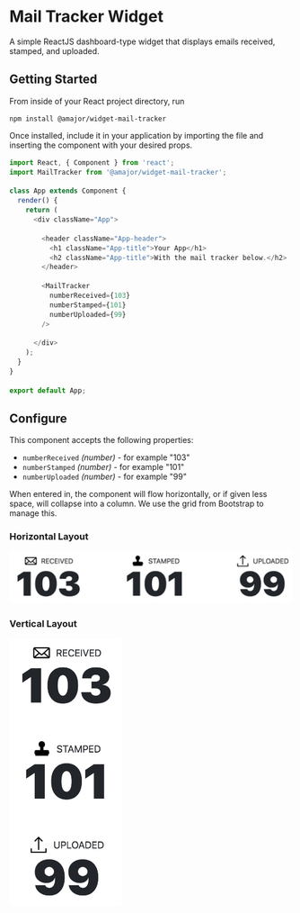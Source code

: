 # Mail Tracker Widget

A simple ReactJS dashboard-type widget that displays emails received, stamped,
and uploaded.

## Getting Started

From inside of your React project directory, run

```script
npm install @amajor/widget-mail-tracker
```

Once installed, include it in your application by importing the file and
inserting the component with your desired props.

```js
import React, { Component } from 'react';
import MailTracker from '@amajor/widget-mail-tracker';

class App extends Component {
  render() {
    return (
      <div className="App">

        <header className="App-header">
          <h1 className="App-title">Your App</h1>
          <h2 className="App-title">With the mail tracker below.</h2>
        </header>

        <MailTracker
          numberReceived={103}
          numberStamped={101}
          numberUploaded={99}
        />

      </div>
    );
  }
}

export default App;
```

## Configure

This component accepts the following properties:

* `numberReceived` _(number)_ - for example "103"
* `numberStamped` _(number)_ - for example "101"
* `numberUploaded` _(number)_ - for example "99"

When entered in, the component will flow horizontally, or if given less space,
will collapse into a column. We use the grid from Bootstrap to manage this.

### Horizontal Layout

<img src="https://github.com/amajor/widget-mail-tracker/blob/master/docs/images/horizontal.png" title="Horizontal Layout" />

### Vertical Layout

<img src="https://github.com/amajor/widget-mail-tracker/blob/master/docs/images/vertical.png" title="Vertical Layout" width="200px" />
